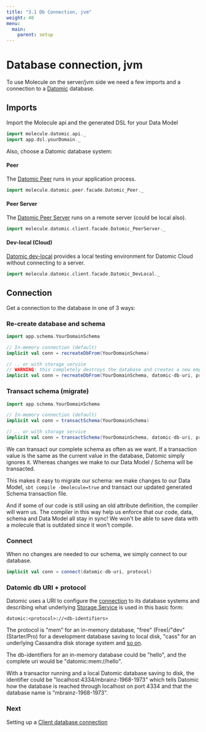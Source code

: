 ```yaml
---
title: "3.1 Db Connection, jvm"
weight: 40
menu:
  main:
    parent: setup
---
```


# Database connection, jvm

To use Molecule on the server/jvm side we need a few imports and a connection to a [Datomic](https://www.datomic.com/) database. 


## Imports

Import the Molecule api and the generated DSL for your Data Model

```scala
import molecule.datomic.api._
import app.dsl.yourDomain._
```

Also, choose a Datomic database system:

#### Peer
The [Datomic Peer](https://docs.datomic.com/on-prem/peer-getting-started.html) runs in your application process.
```scala
import molecule.datomic.peer.facade.Datomic_Peer._
```

#### Peer Server
The [Datomic Peer Server](https://docs.datomic.com/on-prem/peer-server.html) runs on a remote server (could be local also).
```scala
import molecule.datomic.client.facade.Datomic_PeerServer._
```

#### Dev-local (Cloud)
[Datomic dev-local](https://docs.datomic.com/cloud/dev-local.html) provides a local testing environment for Datomic Cloud without connecting to a server.
```scala
import molecule.datomic.client.facade.Datomic_DevLocal._
```

## Connection

Get a connection to the database in one of 3 ways:

### Re-create database and schema


```scala
import app.schema.YourDomainSchema

// In-memory connection (default) 
implicit val conn = recreateDbFrom(YourDomainSchema)

// .. or with storage service
// WARNING: this completely destroys the database and creates a new empty one!
implicit val conn = recreateDbFrom(YourDomainSchema, datomic-db-uri, protocol)
```

### Transact schema (migrate)

```scala
import app.schema.YourDomainSchema

// In-memory connection (default) 
implicit val conn = transactSchema(YourDomainSchema)

// .. or with storage service
implicit val conn = transactSchema(YourDomainSchema, datomic-db-uri, protocol)
```
We can transact our complete schema as often as we want. If a transaction value is the same as the current value in the database, Datomic simply ignores it. Whereas changes we make to our Data Model / Schema will be transacted.

This makes it easy to migrate our schema: we make changes to our Data Model, `sbt compile -Dmolecule=true` and transact our updated generated Schema transaction file. 

And if some of our code is still using an old attribute definition, the compiler will warn us. The compiler in this way help us enforce that our code, data, schema and Data Model all stay in sync! We won't be able to save data with a molecule that is outdated since it won't compile.


### Connect

When no changes are needed to our schema, we simply connect to our database.
```scala
implicit val conn = connect(datomic-db-uri, protocol)
```


### Datomic db URI + protocol

Datomic uses a URI to configure the [connection](https://docs.datomic.com/on-prem/peer-getting-started.html#connecting) to its database systems and describing what underlying [Storage Service](https://docs.datomic.com/on-prem/overview.html#the-storage-service) is used in this basic form:


    datomic:<protocol>://<db-identifiers> 


The protocol is "mem" for an in-memory database, "free" (Free)/"dev" (Starter/Pro) for a development database saving to local disk, "cass" for an underlying Cassandra disk storage system and [so on](https://docs.datomic.com/on-prem/javadoc/datomic/Peer.html#connect-java.lang.Object-).

The db-identifiers for an in-memory database could be "hello", and the complete uri would be "datomic:mem://hello".

With a transactor running and a local Datomic database saving to disk, the identifier could be "localhost:4334/mbrainz-1968-1973" which tells Datomic how the database is reached through localhost on port 4334 and that the database name is "mbrainz-1968-1973".




### Next

Setting up a [Client database connection](/setup/js-connection)
